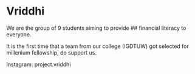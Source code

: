 # Vriddhi
 
 We are the group of 9 students aiming to provide ## financial literacy 
 to everyone.
 
 It is the first time that a team from our college (IGDTUW) got selected for millenium fellowship, do support us.
 
 Instagram: project.vriddhi

